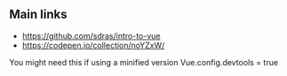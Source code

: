 
## Main links
* https://github.com/sdras/intro-to-vue
* https://codepen.io/collection/noYZxW/

You might need this if using a minified version
Vue.config.devtools = true